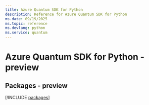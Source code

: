 ```yaml
---
title: Azure Quantum SDK for Python
description: Reference for Azure Quantum SDK for Python
ms.date: 09/19/2025
ms.topic: reference
ms.devlang: python
ms.service: quantum
---
```

# Azure Quantum SDK for Python - preview
## Packages - preview
[!INCLUDE [packages](quantum-index.md)]